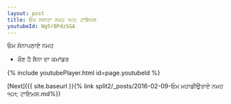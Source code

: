 ```yaml
---
layout: post
title: ਓਮ ਸਨਾਟਾ ਨਮਹ ੧੦੮ ਟਾਇਮਸ
youtubeId: Ng5rBPdzSGA
---
```

 
 
 ਓਮ ਸੇਨਾਪਠਾਏ ਨਮਹ  
 
 -  ਕੌਣ ਹੈ ਸੈਨਾ ਦਾ ਕਮਾਂਡਰ 
 
  
 
  
 
 
 
 
 
 


{% include youtubePlayer.html id=page.youtubeId %}
 
[Next]({{ site.baseurl }}{% link  split2/_posts/2016-02-09-ਓਮ ਮਹਾਡੀਉਤਾਏ ਨਮਹ ੧੦੮ ਟਾਇਮਸ.md%})
 
